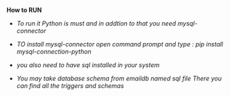 **How to RUN**

* *To run it Python is must and in addtion to that you need mysql-connector*
* *TO install mysql-connector open command prompt and type : pip install mysql-connection-python*
* *you also need to have sql installed in your system*

* *You may take database schema from emaildb named sql file There you can find all the triggers and schemas*

